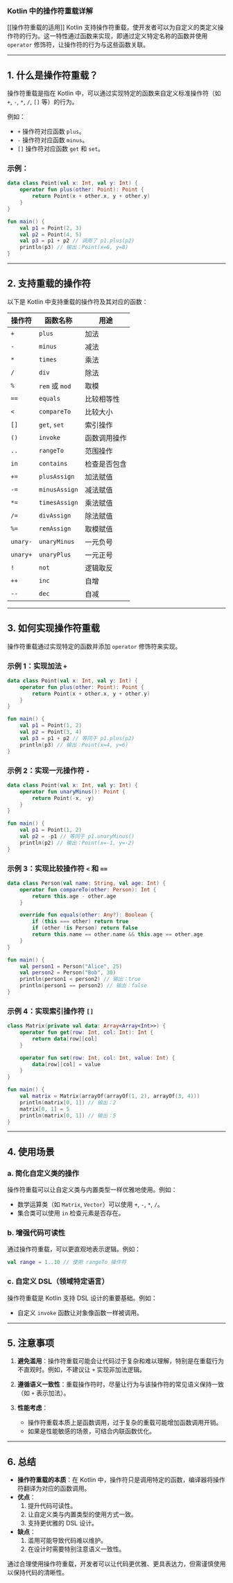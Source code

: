 ### **Kotlin 中的操作符重载详解**
[[操作符重载的适用]]
Kotlin 支持操作符重载，使开发者可以为自定义的类定义操作符的行为。这一特性通过函数来实现，即通过定义特定名称的函数并使用 `operator` 修饰符，让操作符的行为与这些函数关联。

---

## **1. 什么是操作符重载？**

操作符重载是指在 Kotlin 中，可以通过实现特定的函数来自定义标准操作符（如 `+`, `-`, `*`, `/`, `[]` 等）的行为。

例如：

- `+` 操作符对应函数 `plus`。
- `-` 操作符对应函数 `minus`。
- `[]` 操作符对应函数 `get` 和 `set`。

### 示例：

```kotlin
data class Point(val x: Int, val y: Int) {
    operator fun plus(other: Point): Point {
        return Point(x + other.x, y + other.y)
    }
}

fun main() {
    val p1 = Point(2, 3)
    val p2 = Point(4, 5)
    val p3 = p1 + p2 // 调用了 p1.plus(p2)
    println(p3) // 输出：Point(x=6, y=8)
}
```

---

## **2. 支持重载的操作符**

以下是 Kotlin 中支持重载的操作符及其对应的函数：

| **操作符**  | **函数名称**      | **用途** |
| -------- | ------------- | ------ |
| `+`      | `plus`        | 加法     |
| `-`      | `minus`       | 减法     |
| `*`      | `times`       | 乘法     |
| `/`      | `div`         | 除法     |
| `%`      | `rem` 或 `mod` | 取模     |
| `==`     | `equals`      | 比较相等性  |
| `<`      | `compareTo`   | 比较大小   |
| `[]`     | `get`, `set`  | 索引操作   |
| `()`     | `invoke`      | 函数调用操作 |
| `..`     | `rangeTo`     | 范围操作   |
| `in`     | `contains`    | 检查是否包含 |
| `+=`     | `plusAssign`  | 加法赋值   |
| `-=`     | `minusAssign` | 减法赋值   |
| `*=`     | `timesAssign` | 乘法赋值   |
| `/=`     | `divAssign`   | 除法赋值   |
| `%=`     | `remAssign`   | 取模赋值   |
| `unary-` | `unaryMinus`  | 一元负号   |
| `unary+` | `unaryPlus`   | 一元正号   |
| `!`      | `not`         | 逻辑取反   |
| `++`     | `inc`         | 自增     |
| `--`     | `dec`         | 自减     |

---

## **3. 如何实现操作符重载**

操作符重载通过实现特定的函数并添加 `operator` 修饰符来实现。

### 示例 1：实现加法 `+`

```kotlin
data class Point(val x: Int, val y: Int) {
    operator fun plus(other: Point): Point {
        return Point(x + other.x, y + other.y)
    }
}

fun main() {
    val p1 = Point(1, 2)
    val p2 = Point(3, 4)
    val p3 = p1 + p2 // 等同于 p1.plus(p2)
    println(p3) // 输出：Point(x=4, y=6)
}
```

### 示例 2：实现一元操作符 `-`

```kotlin
data class Point(val x: Int, val y: Int) {
    operator fun unaryMinus(): Point {
        return Point(-x, -y)
    }
}

fun main() {
    val p1 = Point(1, 2)
    val p2 = -p1 // 等同于 p1.unaryMinus()
    println(p2) // 输出：Point(x=-1, y=-2)
}
```

### 示例 3：实现比较操作符 `<` 和 `==`

```kotlin
data class Person(val name: String, val age: Int) {
    operator fun compareTo(other: Person): Int {
        return this.age - other.age
    }

    override fun equals(other: Any?): Boolean {
        if (this === other) return true
        if (other !is Person) return false
        return this.name == other.name && this.age == other.age
    }
}

fun main() {
    val person1 = Person("Alice", 25)
    val person2 = Person("Bob", 30)
    println(person1 < person2) // 输出：true
    println(person1 == person2) // 输出：false
}
```

### 示例 4：实现索引操作符 `[]`

```kotlin
class Matrix(private val data: Array<Array<Int>>) {
    operator fun get(row: Int, col: Int): Int {
        return data[row][col]
    }

    operator fun set(row: Int, col: Int, value: Int) {
        data[row][col] = value
    }
}

fun main() {
    val matrix = Matrix(arrayOf(arrayOf(1, 2), arrayOf(3, 4)))
    println(matrix[0, 1]) // 输出：2
    matrix[0, 1] = 5
    println(matrix[0, 1]) // 输出：5
}
```

---

## **4. 使用场景**

### **a. 简化自定义类的操作**

操作符重载可以让自定义类与内置类型一样优雅地使用。例如：

- 数学运算类（如 `Matrix`, `Vector`）可以使用 `+`, `-`, `*`, `/`。
- 集合类可以使用 `in` 检查元素是否存在。

### **b. 增强代码可读性**

通过操作符重载，可以更直观地表示逻辑。例如：

```kotlin
val range = 1..10 // 使用 rangeTo 操作符
```

### **c. 自定义 DSL（领域特定语言）**

操作符重载是 Kotlin 支持 DSL 设计的重要基础。例如：

- 自定义 `invoke` 函数让对象像函数一样被调用。

---

## **5. 注意事项**

1. **避免滥用**：操作符重载可能会让代码过于复杂和难以理解，特别是在重载行为不直观时。例如，不建议让 `+` 实现非加法逻辑。
    
2. **遵循语义一致性**：重载操作符时，尽量让行为与该操作符的常见语义保持一致（如 `+` 表示加法）。
    
3. **性能考虑**：
    
    - 操作符重载本质上是函数调用，过于复杂的重载可能增加函数调用开销。
    - 如果是性能敏感的场景，可结合内联函数优化。

---

## **6. 总结**

- **操作符重载的本质**：在 Kotlin 中，操作符只是调用特定的函数，编译器将操作符翻译为对应的函数调用。
- **优点**：
    1. 提升代码可读性。
    2. 让自定义类与内置类型的使用方式一致。
    3. 支持更优雅的 DSL 设计。
- **缺点**：
    1. 滥用可能导致代码难以维护。
    2. 在设计时需要特别注意语义一致性。

通过合理使用操作符重载，开发者可以让代码更优雅、更具表达力，但需谨慎使用以保持代码的清晰性。